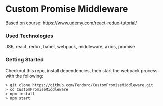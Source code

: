 # Custom Promise Middleware

Based on course: https://www.udemy.com/react-redux-tutorial/

### Used Technologies

JS6, react, redux, babel, webpack, middleware, axios, promise

### Getting Started

Checkout this repo, install dependencies, then start the webpack process with the following:

```
> git clone https://github.com/Fendoro/CustomPromiseMiddleware.git
> cd CustomPromiseMiddleware
> npm install
> npm start
```